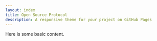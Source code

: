 ```yaml
---
layout: index
title: Open Source Protocol
description: A responsive theme for your project on GitHub Pages
---
```


Here is some basic content.
